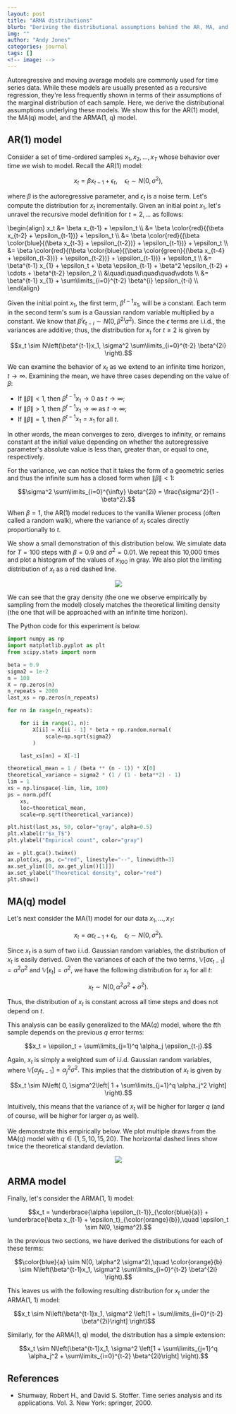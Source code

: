 ```yaml
---
layout: post
title: "ARMA distributions"
blurb: "Deriving the distributional assumptions behind the AR, MA, and ARMA models."
img: ""
author: "Andy Jones"
categories: journal
tags: []
<!-- image: -->
---
```


$$\DeclareMathOperator*{\argmin}{arg\,min}$$
$$\DeclareMathOperator*{\argmax}{arg\,max}$$

<style>
.column {
  float: left;
  width: 30%;
  padding: 5px;
}

/* Clear floats after image containers */
.row::after {
  content: "";
  clear: both;
  display: table;
}
</style>

Autoregressive and moving average models are commonly used for time series data. While these models are usually presented as a recursive regression, they're less frequently shown in terms of their assumptions of the marginal distribution of each sample. Here, we derive the distributional assumptions underlying these models. We show this for the AR(1) model, the MA(q) model, and the ARMA(1, q) model.

## AR(1) model

Consider a set of time-ordered samples $x_1, x_2, \dots, x_T$ whose behavior over time we wish to model. Recall the AR(1) model:

$$x_t = \beta x_{t-1} + \epsilon_t,\quad \epsilon_t \sim N(0, \sigma^2),$$

where $\beta$ is the autoregressive parameter, and $\epsilon_t$ is a noise term. Let's compute the distribution for $x_t$ incrementally. Given an initial point $x_1$, let's unravel the recursive model definition for $t=2, \dots$ as follows:

\begin{align} x_t &= \beta x_{t-1} + \epsilon_t \\\ &= \beta \color{red}{(\beta x_{t-2} + \epsilon_{t-1})} + \epsilon_t \\\ &= \beta \color{red}{(\beta \color{blue}{(\beta x_{t-3} + \epsilon_{t-2})} + \epsilon_{t-1})} + \epsilon_t \\\ &= \beta \color{red}{(\beta \color{blue}{(\beta \color{green}{(\beta x_{t-4} + \epsilon_{t-3})} + \epsilon_{t-2})} + \epsilon_{t-1})} + \epsilon_t \\\ &= \beta^{t-1} x_{1} + \epsilon_t + \beta \epsilon_{t-1} + \beta^2 \epsilon_{t-2} + \cdots + \beta^{t-2} \epsilon_2 \\\ &\quad\quad\quad\quad\vdots \\\ &= \beta^{t-1} x_{1} + \sum\limits_{i=0}^{t-2} \beta^{i} \epsilon_{t-i} \\\ \end{align}

Given the initial point $x_1,$ the first term, $\beta^{t-1} x_{1},$ will be a constant. Each term in the second term's sum is a Gaussian random variable multiplied by a constant. We know that $\beta^{i} \epsilon_{t-i} \sim N(0, \beta^{2i} \sigma^2).$ Since the $\epsilon$ terms are i.i.d., the variances are additive; thus, the distribution for $x_t$ for $t \geq 2$ is given by

$$x_t \sim N\left(\beta^{t-1}x_1, \sigma^2 \sum\limits_{i=0}^{t-2} \beta^{2i} \right).$$

We can examine the behavior of $x_t$ as we extend to an infinite time horizon, $t \to \infty.$ Examining the mean, we have three cases depending on the value of $\beta:$

- If $\|\beta\| < 1$, then $\beta^{t-1} x_1 \to 0$ as $t \to \infty;$
- If $\|\beta\| > 1$, then $\beta^{t-1} x_1 \to \infty$ as $t \to \infty;$
- If $\|\beta\| = 1$, then $\beta^{t-1} x_1 = x_1$ for all $t.$

In other words, the mean converges to zero, diverges to infinity, or remains constant at the initial value depending on whether the autoregressive parameter's absolute value is less than, greater than, or equal to one, respectively.

For the variance, we can notice that it takes the form of a geometric series and thus the infinite sum has a closed form when $\|\beta\| < 1:$

$$\sigma^2 \sum\limits_{i=0}^{\infty} \beta^{2i} = \frac{\sigma^2}{1 - \beta^2}.$$

When $\beta = 1,$ the AR(1) model reduces to the vanilla Wiener process (often called a random walk), where the variance of $x_t$ scales directly proportionally to $t.$

We show a small demonstration of this distribution below. We simulate data for $T=100$ steps with $\beta = 0.9$ and $\sigma^2 = 0.01.$ We repeat this 10,000 times and plot a histogram of the values of $x_{100}$ in gray. We also plot the limiting distribution of $x_t$ as a red dashed line.

<center>
<figure>
  <img src="/assets/ar_limiting_distribution.png">
  <figcaption><i></i></figcaption>
</figure>
</center>

We can see that the gray density (the one we observe empirically by sampling from the model) closely matches the theoretical limiting density (the one that will be approached with an infinite time horizon).

The Python code for this experiment is below.

```python
import numpy as np
import matplotlib.pyplot as plt
from scipy.stats import norm

beta = 0.9
sigma2 = 1e-2
n = 100
X = np.zeros(n)
n_repeats = 2000
last_xs = np.zeros(n_repeats)

for nn in range(n_repeats):

    for ii in range(1, n):
        X[ii] = X[ii - 1] * beta + np.random.normal(
            scale=np.sqrt(sigma2)
        )

    last_xs[nn] = X[-1]

theoretical_mean = 1 / (beta ** (n - 1)) * X[0]
theoretical_variance = sigma2 * (1 / (1 - beta**2) - 1)
lim = 1
xs = np.linspace(-lim, lim, 100)
ps = norm.pdf(
    xs, 
    loc=theoretical_mean, 
    scale=np.sqrt(theoretical_variance))

plt.hist(last_xs, 50, color="gray", alpha=0.5)
plt.xlabel(r"$x_T$")
plt.ylabel("Empirical count", color="gray")

ax = plt.gca().twinx()
ax.plot(xs, ps, c="red", linestyle="--", linewidth=3)
ax.set_ylim([0, ax.get_ylim()[1]])
ax.set_ylabel("Theoretical density", color="red")
plt.show()
```
<!-- 
We can now generalize this to the $\text{AR}(p)$ model:

$$x_t = \epsilon_t + \sum\limits_{i=1}^p \beta_i x_{t-i}.$$

Unraveling this recursion is a bit messier. Let's start by pulling out the $t-1$ term and recursively applying the model definition:

\begin{align}
x_t &= \epsilon_t + \color{red}{\beta_1 x_{t-1}} + \sum\limits_{i=2}^p \beta_i x_{t-i} \\\
&= \epsilon_t + \color{red}{\beta_1} \left[\color{red}{\epsilon_{t-1} + \sum\limits_{i^\prime=1}^p \beta_{i^\prime} x_{t-1-i^\prime}}\right] + \sum\limits_{i=2}^p \beta_i x_{t-i} \\\
&= \epsilon_t + \color{red}{\beta_1^{t-p} \sum\limits_{i=1}^p \beta_i x_i + \sum\limits_{i^\prime=1}^{t-p} \beta^{i^\prime} \epsilon_{t-i^\prime}} + \sum\limits_{i=2}^p \beta_i x_{t-i}.
\end{align}

Now expanding the $t-2$ term, we have

\begin{align}
x_t &= \epsilon_t + \color{red}{\beta_1 x_{t-1}} + \color{blue}{\beta_2 x_{t-2}} + \sum\limits_{i=3}^p \beta_i x_{t-i} \\\
&= \epsilon_t + \color{red}{\beta_1 x_{t-1}} + \color{blue}{\beta_2} \left[\color{blue}{\epsilon_{t-2} + \sum\limits_{i^\prime=1}^{p} \beta_{i^\prime} x_{t-2-i^\prime}}\right] + \sum\limits_{i=3}^p \beta_i x_{t-i} \\\
&= \epsilon_t + \color{red}{\beta_1 x_{t-1}} + \color{blue}{\beta^{t-p-1} x_1 + \sum\limits_{i^\prime=1}^{t-p-1} \beta^{i^\prime} \epsilon_{t-1-i^\prime}} + \sum\limits_{i=3}^p \beta_i x_{t-i}.
\end{align}

At this point, we can start to see a pattern emerging:

$$x_t = \epsilon_t + \sum\limits_{i=1}^p \left[ \beta_i^{t-p-i} \sum\limits_{i=1}^p \beta_i x_i  + \sum\limits_{i=1}^{t-p-i} \beta^{i} \epsilon_{t-i-i^\prime}\right].$$
 -->
## MA(q) model

Let's next consider the MA(1) model for our data $x_1, \dots, x_T:$

$$x_t = \alpha \epsilon_{t-1} + \epsilon_t,\quad \epsilon_t \sim N(0, \sigma^2).$$

Since $x_t$ is a sum of two i.i.d. Gaussian random variables, the distribution of $x_t$ is easily derived. Given the variances of each of the two terms, $\mathbb{V}[\alpha \epsilon_{t-1}] = \alpha^2 \sigma^2$ and $\mathbb{V}[\epsilon_{t}] = \sigma^2,$ we have the following distribution for $x_t$ for all $t$:

$$x_t \sim N(0, \alpha^2 \sigma^2 + \sigma^2).$$

Thus, the distribution of $x_t$ is constant across all time steps and does not depend on $t.$

This analysis can be easily generalized to the $\text{MA}(q)$ model, where the $t$th sample depends on the previous $q$ error terms:

$$x_t = \epsilon_t + \sum\limits_{j=1}^q \alpha_j \epsilon_{t-j}.$$

Again, $x_t$ is simply a weighted sum of i.i.d. Gaussian random variables, where $\mathbb{V}[\alpha_j \epsilon_{t-1}] = \alpha_j^2 \sigma^2.$ This implies that the distribution of $x_t$ is given by

$$x_t \sim N\left( 0, \sigma^2\left[ 1 + \sum\limits_{j=1}^q \alpha_j^2 \right] \right).$$

Intuitively, this means that the variance of $x_t$ will be higher for larger $q$ (and of course, will be higher for larger $\alpha_j$ as well).

We demonstrate this empirically below. We plot multiple draws from the MA(q) model with $q \in \{1, 5, 10, 15, 20\}.$ The horizontal dashed lines show twice the theoretical standard deviation.

<center>
<figure>
  <img src="/assets/ma_distribution_across_q.png">
  <figcaption><i></i></figcaption>
</figure>
</center>

## ARMA model

Finally, let's consider the ARMA(1, 1) model:

$$x_t = \underbrace{\alpha \epsilon_{t-1}}_{\color{blue}{a}} + \underbrace{\beta x_{t-1} + \epsilon_t}_{\color{orange}{b}},\quad \epsilon_t \sim N(0, \sigma^2).$$

In the previous two sections, we have derived the distributions for each of these terms:

$$\color{blue}{a} \sim N(0, \alpha^2 \sigma^2),\quad \color{orange}{b} \sim N\left(\beta^{t-1}x_1, \sigma^2 \sum\limits_{i=0}^{t-2} \beta^{2i} \right).$$

This leaves us with the following resulting distribution for $x_t$ under the ARMA(1, 1) model:

$$x_t \sim N\left(\beta^{t-1}x_1, \sigma^2 \left[1 + \sum\limits_{i=0}^{t-2} \beta^{2i}\right] \right)$$

Similarly, for the ARMA(1, q) model, the distribution has a simple extension:

$$x_t \sim N\left(\beta^{t-1}x_1, \sigma^2 \left[1 + \sum\limits_{j=1}^q \alpha_j^2 + \sum\limits_{i=0}^{t-2} \beta^{2i}\right] \right).$$


## References

- Shumway, Robert H., and David S. Stoffer. Time series analysis and its applications. Vol. 3. New York: springer, 2000.


